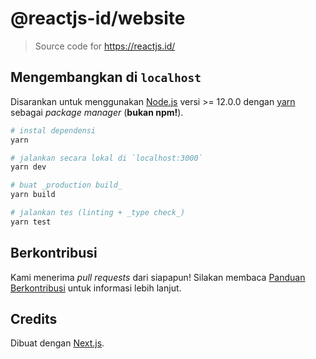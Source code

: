 # @reactjs-id/website

> Source code for https://reactjs.id/

## Mengembangkan di `localhost`

Disarankan untuk menggunakan [Node.js](https://nodejs.org/en/) versi >= 12.0.0 dengan [yarn](https://yarnpkg.com/) sebagai _package manager_ (**bukan npm!**).

```bash
# instal dependensi
yarn

# jalankan secara lokal di `localhost:3000`
yarn dev

# buat _production build_
yarn build

# jalankan tes (linting + _type check_)
yarn test
```

## Berkontribusi

Kami menerima _pull requests_ dari siapapun! Silakan membaca [Panduan Berkontribusi](CONTRIBUTING.md) untuk informasi lebih lanjut.

## Credits

Dibuat dengan [Next.js](https://nextjs.org/).
